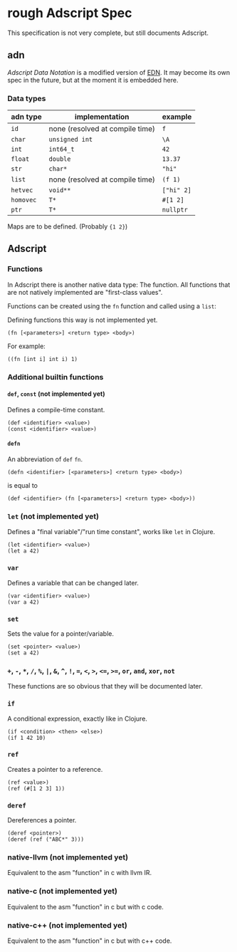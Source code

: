 # rough Adscript Spec
This specification is not very complete, but still documents Adscript.

## adn
_Adscript Data Notation_ is a modified version of
[EDN](https://github.com/edn-format/edn). It may become its own spec in the
future, but at the moment it is embedded here.

### Data types
| adn type  | implementation                  | example    |
|-----------|---------------------------------|------------|
| `id`      | none (resolved at compile time) | `f`        |
| `char`    | `unsigned int`                  | `\A`       |
| `int`     | `int64_t`                       | `42`       |
| `float`   | `double`                        | `13.37`    |
| `str`     | `char*`                         | `"hi"`     |
| `list`    | none (resolved at compile time) | `(f 1)`    |
| `hetvec`  | `void**`                        | `["hi" 2]` |
| `homovec` | `T*`                            | `#[1 2]`   |
| `ptr`     | `T*`                            | `nullptr`  |

Maps are to be defined. (Probably `{1 2}`)

<!--TODO: go into detail about those-->

## Adscript

### Functions
In Adscript there is another native data type: The function. All functions that
are not natively implemented are "first-class values".

Functions can be created using the `fn` function and called using a `list`:

Defining functions this way is not implemented yet.

```adscript
(fn [<parameters>] <return type> <body>)
```

For example:

```adscript
((fn [int i] int i) 1)
```

### Additional builtin functions

<!--TODO: a defn++ with c++ mangline-->

#### `def`, `const` (not implemented yet)
Defines a compile-time constant.

```adscript
(def <identifier> <value>)
(const <identifier> <value>)
```

#### `defn`
An abbreviation of `def` `fn`.

```adscript
(defn <identifier> [<parameters>] <return type> <body>)
```

is equal to

```adscript
(def <identifier> (fn [<parameters>] <return type> <body>))
```

### `let` (not implemented yet)
Defines a "final variable"/"run time constant", works like `let` in Clojure.
```adscript
(let <identifier> <value>)
(let a 42)
```

### `var`
Defines a variable that can be changed later.
```adscript
(var <identifier> <value>)
(var a 42)
```

### `set`
Sets the value for a pointer/variable.
```adscript
(set <pointer> <value>)
(set a 42)
```

### `+`, `-`, `*`, `/`, `%`, `|`, `&`, `^`, `!`, `=`, `<`, `>`, `<=`, `>=`, `or`, `and`, `xor`, `not`
These functions are so obvious that they will be documented later.

### `if`
A conditional expression, exactly like in Clojure.

```adscript
(if <condition> <then> <else>)
(if 1 42 10)
```

### `ref`
Creates a pointer to a reference.

```adscript
(ref <value>)
(ref (#[1 2 3] 1))
```

### `deref`
Dereferences a pointer.

```adscript
(deref <pointer>)
(deref (ref ("ABC*" 3)))
```

<!--TODO: prttify this-->

### native-llvm (not implemented yet)
Equivalent to the asm "function" in c with llvm IR.

### native-c (not implemented yet)
Equivalent to the asm "function" in c but with c code.

### native-c++ (not implemented yet)
Equivalent to the asm "function" in c but with c++ code.
